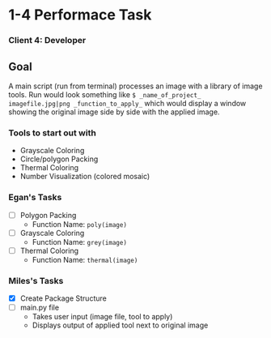 # 1-4 Performace Task
### Client 4: Developer

## Goal
A main script (run from terminal) processes an image with a library of image tools. Run would look something like `$ _name_of_project_ imagefile.jpg|png _function_to_apply_` which would display a window showing the original image side by side with the applied image.

### Tools to start out with
* Grayscale Coloring 
* Circle/polygon Packing
* Thermal Coloring
* Number Visualization (colored mosaic)

### Egan's Tasks
* [ ] Polygon Packing
	* Function Name: `poly(image)`
* [ ] Grayscale Coloring
	* Function Name: `grey(image)`
* [ ] Thermal Coloring
	* Function Name: `thermal(image)`

### Miles's Tasks
* [x] Create Package Structure
* [ ] main.py file
	* Takes user input (image file, tool to apply)
	* Displays output of applied tool next to original image
